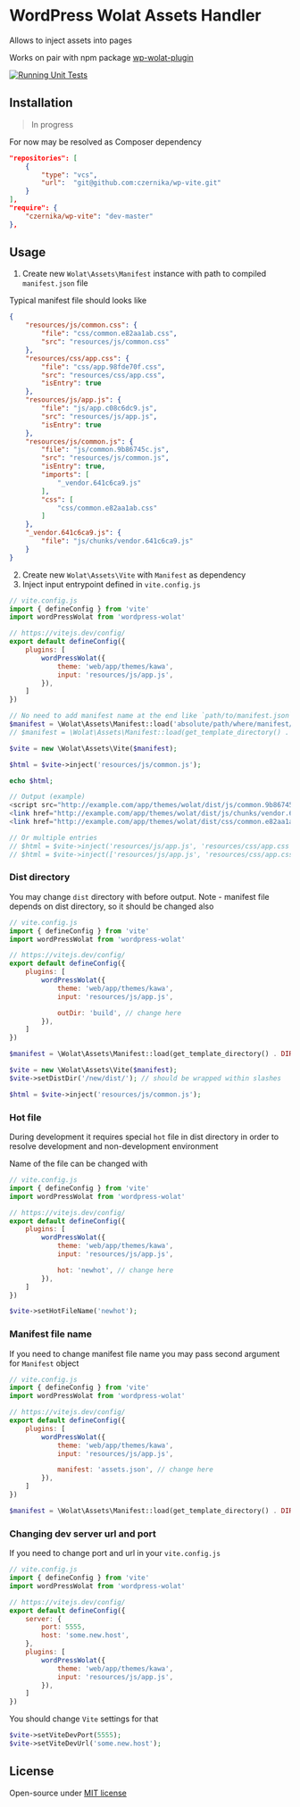 # WordPress Wolat Assets Handler

Allows to inject assets into pages

Works on pair with npm package [wp-wolat-plugin](https://github.com/czernika/wp-vite-plugin)

[![Running Unit Tests](https://github.com/czernika/wp-vite/actions/workflows/tests.yml/badge.svg)](https://github.com/czernika/wp-vite/actions/workflows/tests.yml)

## Installation

> In progress

For now may be resolved as Composer dependency

```json
"repositories": [
    {
        "type": "vcs",
        "url":  "git@github.com:czernika/wp-vite.git"
    }
],
"require": {
    "czernika/wp-vite": "dev-master"
},
```

## Usage

1. Create new `Wolat\Assets\Manifest` instance with path to compiled `manifest.json` file

Typical manifest file should looks like

```json
{
    "resources/js/common.css": {
        "file": "css/common.e82aa1ab.css",
        "src": "resources/js/common.css"
    },
    "resources/css/app.css": {
        "file": "css/app.98fde70f.css",
        "src": "resources/css/app.css",
        "isEntry": true
    },
    "resources/js/app.js": {
        "file": "js/app.c08c6dc9.js",
        "src": "resources/js/app.js",
        "isEntry": true
    },
    "resources/js/common.js": {
        "file": "js/common.9b86745c.js",
        "src": "resources/js/common.js",
        "isEntry": true,
        "imports": [
            "_vendor.641c6ca9.js"
        ],
        "css": [
            "css/common.e82aa1ab.css"
        ]
    },
    "_vendor.641c6ca9.js": {
        "file": "js/chunks/vendor.641c6ca9.js"
    }
}
```

2. Create new `Wolat\Assets\Vite` with `Manifest` as dependency
3. Inject input entrypoint defined in `vite.config.js`

```js
// vite.config.js
import { defineConfig } from 'vite'
import wordPressWolat from 'wordpress-wolat'

// https://vitejs.dev/config/
export default defineConfig({
	plugins: [
		wordPressWolat({
            theme: 'web/app/themes/kawa',
            input: 'resources/js/app.js',
        }),
	]
})
```

```php
// No need to add manifest name at the end like `path/to/manifest.json` - only `path/to`
$manifest = \Wolat\Assets\Manifest::load('absolute/path/where/manifest/file/is');
// $manifest = \Wolat\Assets\Manifest::load(get_template_directory() . DIRECTORY_SEPARATOR . 'dist');

$vite = new \Wolat\Assets\Vite($manifest);

$html = $vite->inject('resources/js/common.js');

echo $html;

// Output (example)
<script src="http://example.com/app/themes/wolat/dist/js/common.9b86745c.js" crossorigin type="module"></script>
<link href="http://example.com/app/themes/wolat/dist/js/chunks/vendor.641c6ca9.js" rel="modulepreload" />
<link href="http://example.com/app/themes/wolat/dist/css/common.e82aa1ab.css" rel="stylesheet" />

// Or multiple entries
// $html = $vite->inject('resources/js/app.js', 'resources/css/app.css');
// $html = $vite->inject(['resources/js/app.js', 'resources/css/app.css']);
```

### Dist directory

You may change `dist` directory with before output. Note - manifest file depends on dist directory, so it should be changed also

```js
// vite.config.js
import { defineConfig } from 'vite'
import wordPressWolat from 'wordpress-wolat'

// https://vitejs.dev/config/
export default defineConfig({
	plugins: [
		wordPressWolat({
            theme: 'web/app/themes/kawa',
            input: 'resources/js/app.js',

            outDir: 'build', // change here
        }),
	]
})
```

```php
$manifest = \Wolat\Assets\Manifest::load(get_template_directory() . DIRECTORY_SEPARATOR . 'new/dist');

$vite = new \Wolat\Assets\Vite($manifest);
$vite->setDistDir('/new/dist/'); // should be wrapped within slashes

$html = $vite->inject('resources/js/common.js');
```

### Hot file

During development it requires special `hot` file in dist directory in order to resolve development and non-development environment

Name of the file can be changed with

```js
// vite.config.js
import { defineConfig } from 'vite'
import wordPressWolat from 'wordpress-wolat'

// https://vitejs.dev/config/
export default defineConfig({
	plugins: [
		wordPressWolat({
            theme: 'web/app/themes/kawa',
            input: 'resources/js/app.js',

            hot: 'newhot', // change here
        }),
	]
})
```

```php
$vite->setHotFileName('newhot');
```

### Manifest file name

If you need to change manifest file name you may pass second argument for `Manifest` object

```js
// vite.config.js
import { defineConfig } from 'vite'
import wordPressWolat from 'wordpress-wolat'

// https://vitejs.dev/config/
export default defineConfig({
	plugins: [
		wordPressWolat({
            theme: 'web/app/themes/kawa',
            input: 'resources/js/app.js',

            manifest: 'assets.json', // change here
        }),
	]
})
```

```php
$manifest = \Wolat\Assets\Manifest::load(get_template_directory() . DIRECTORY_SEPARATOR . 'dist', 'assets.json');
```

### Changing dev server url and port

If you need to change port and url in your `vite.config.js`

```js
// vite.config.js
import { defineConfig } from 'vite'
import wordPressWolat from 'wordpress-wolat'

// https://vitejs.dev/config/
export default defineConfig({
    server: {
        port: 5555,
        host: 'some.new.host',
    },
	plugins: [
		wordPressWolat({
            theme: 'web/app/themes/kawa',
            input: 'resources/js/app.js',
        }),
	]
})
```

You should change `Vite` settings for that

```php
$vite->setViteDevPort(5555);
$vite->setViteDevUrl('some.new.host');
```

## License

Open-source under [MIT license](LICENSE.md)